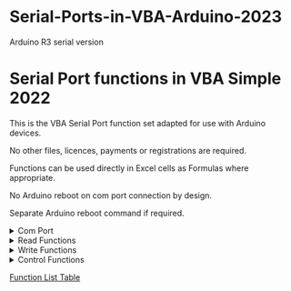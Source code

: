 # Serial-Ports-in-VBA-Arduino-2023
Arduino R3 serial version
# Serial Port functions in VBA Simple 2022

This is the VBA Serial Port function set adapted for use with Arduino devices.

No other files, licences, payments or registrations are required.  

Functions can be used directly in Excel cells as Formulas where appropriate. 

No Arduino reboot on com port connection by design.

Separate Arduino reboot command if required. 


<details>

<summary>Com Port</summary>

<p>
  
- Requires that the Arduino COM Port Driver is correctly installed and configured.
- Correct COM Port Number is defined at start of VBA module.


</p>

</details>

<details>

<summary>Read Functions</summary>

<p>
  
_Assume that all data has already been sent by the Arduino is ready waiting to be read_

- `check_arduino` can be used to confirm expected number of characters are waiting before committing read 

- No pre or post read delays for any in-flight data reception to complete are provided.
  
- Data will be read in one synchronous API call.
  
- Maximum characters per read call = `READ_BUFFER_LENGTH`
  
- `check_com_port` function can be used again to check for any new or remaining characters. 
    
</p>

</details>

<details>
  
<summary>Write Functions</summary>
 
<p>

Writes are synchronous and functions can block until outgoing data is processed or write timer expires 
    
- Short strings will return quickly as data is buffered for transmission    
- Maximum number of characters sent is limited by write timer value in milliseconds
  
</p>

</details>

<details>
  
<summary>Control Functions</summary>

<p>

### Com Port Start, Stop ###
  
- Allow a few MilliSeconds for functions to return and for any attached hardware to stabilise   
- Functions return `True` or `False` to indicate success or failure  
  
### Data Waiting Check ###
  
- Function returns number of characters waiting to be read   
- Return number can be zero if no data waiting  
- Return value of -1 indicates error, including port not started 
     
</p>  
  
</details>

[Function List Table](Functions.md)
